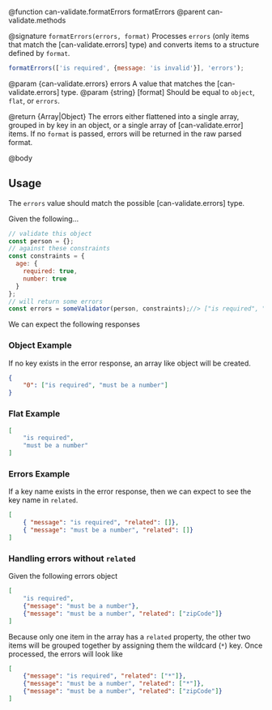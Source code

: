 @function can-validate.formatErrors formatErrors
@parent can-validate.methods

@signature `formatErrors(errors, format)`
  Processes `errors` (only items that match the [can-validate.errors] type) and
  converts items to a structure defined by `format`.

  ```javascript
  formatErrors(['is required', {message: 'is invalid'}], 'errors');
  ```

  @param {can-validate.errors} errors A value that matches the [can-validate.errors] type.
  @param {string} [format] Should be equal to `object`, `flat`, or `errors`.

  @return {Array|Object} The errors either flattened into a single array, grouped in
  by key in an object, or a single array of [can-validate.error] items. If no
  `format` is passed, errors will be returned in the raw parsed format.

@body

## Usage

The `errors` value should match the possible [can-validate.errors] type.

Given the following...

```javascript
// validate this object
const person = {};
// against these constraints
const constraints = {
  age: {
    required: true,
    number: true
  }
};
// will return some errors
const errors = someValidator(person, constraints);//> ["is required", "must be a number"]
```

We can expect the following responses

### Object Example

If no key exists in the error response, an array like object will be created.

```json
{
	"0": ["is required", "must be a number"]
}
```

### Flat Example

```json
[
	"is required",
	"must be a number"
]
```



### Errors Example

If a key name exists in the error response, then we can expect to see the key name
in `related`.

```json
[
	{ "message": "is required", "related": []},
	{ "message": "must be a number", "related": []}
]
```

### Handling errors without `related`

Given the following errors object

```json
[
	"is required",
	{"message": "must be a number"},
	{"message": "must be a number", "related": ["zipCode"]}
]
```

Because only one item in the array has a `related` property, the other two items
will be grouped together by assigning them the wildcard (`*`) key. Once processed,
the errors will look like

```json
[
	{"message": "is required", "related": ["*"]},
	{"message": "must be a number", "related": ["*"]},
	{"message": "must be a number", "related": ["zipCode"]}
]
```

